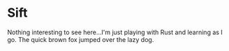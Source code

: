 # Sift

Nothing interesting to see here...I'm just playing with Rust and learning as
I go. The quick brown fox jumped over the lazy dog.
